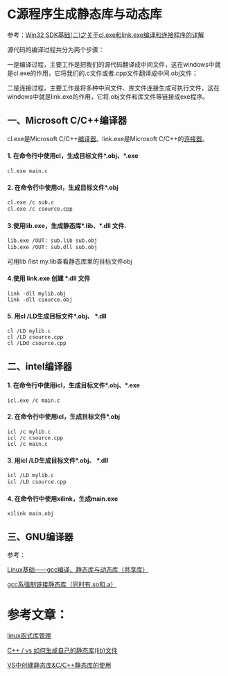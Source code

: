 # C源程序生成静态库与动态库

参考：[Win32 SDK基础(二)之关于cl.exe和link.exe编译和连接程序的详解](https://www.php.cn/windows-364039.html)

源代码的编译过程共分为两个步骤：

一是编译过程，主要工作是把我们的源代码翻译成中间文件，这在windows中就是cl.exe的作用，它将我们的.c文件或者.cpp文件翻译成中间.obj文件；

二是连接过程，主要工作是将多种中间文件、库文件连接生成可执行文件，这在windows中就是link.exe的作用，它将.obj文件和库文件等链接成exe程序。

## 一、Microsoft C/C++编译器

cl.exe是Microsoft C/C++[编译器](https://baike.baidu.com/item/编译器/8853067)。link.exe是Microsoft C/C++的[连接器](https://blog.csdn.net/u011471873/article/details/53129603)。

#### 1. 在命令行中使用cl，生成目标文件\*.obj、\*.exe

```
cl.exe main.c
```

#### 2. 在命令行中使用cl，生成目标文件\*.obj 

```bash
cl.exe /c sub.c
cl.exe /c csource.cpp
```

####  3.使用lib.exe，生成静态库\*.lib、\*.dll 文件.

```bash
lib.exe /OUT: sub.lib sub.obj
lib.exe /OUT: sub.dll sub.obj
```

可用lib /list my.lib查看静态库里的目标文件obj



#### 4.使用 link.exe 创建 \*.dll 文件

```
link -dll mylib.obj
link -dll csource.obj
```

#### 5. 用cl /LD生成目标文件\*.obj、 \*.dll

```
cl /LD mylib.c 
cl /LD csource.cpp 
cl /LDd csource.cpp 
```

 

## 二、intel编译器

#### 1. 在命令行中使用icl，生成目标文件\*.obj、\*.exe

```
icl.exe /c main.c
```

#### 2. 在命令行中使用icl，生成目标文件\*.obj 

```
icl /c mylib.c
icl /c csource.cpp 
icl /c main.c
```

####  3. 用icl /LD生成目标文件\*.obj、 \*.dll

```bash
icl /LD mylib.c 
icl /LD csource.cpp 
```

####  4. 在命令行中使用xilink，生成main.exe

```
xilink main.obj
```



## 三、GNU编译器

 参考：

[Linux基础——gcc编译、静态库与动态库（共享库）](https://blog.csdn.net/daidaihema/article/details/80902012)

 [gcc系强制链接静态库（同时有.so和.a）](https://blog.csdn.net/youqika/article/details/54617525)





# 参考文章：

 [linux函式库管理](http://cn.linux.vbird.org/linux_basic/0520source_code_and_tarball_5.php#library)

[C++ / vs 如何生成自己的静态库(lib)文件](https://www.pianshen.com/article/388260710/)

[VS中创建静态库&C/C++静态库的使用](https://blog.csdn.net/chunyexiyu/article/details/31014221)

 

